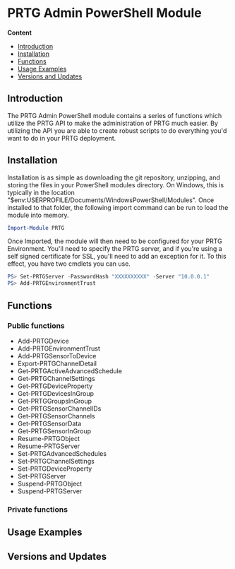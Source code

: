 # PRTG Admin PowerShell Module

**Content**

* [Introduction](#intro)
* [Installation](#install)
* [Functions](#functions)
* [Usage Examples](#usage)
* [Versions and Updates](#version)

## <a name=intro>Introduction</a>

The PRTG Admin PowerShell module contains a series of functions which utilize the PRTG API to make the administration of PRTG much easier.  By utilizing the API you are able to create robust scripts to do everything you'd want to do in your PRTG deployment.

## <a name=install>Installation</a>

Installation is as simple as downloading the git repository, unzipping, and storing the files in your PowerShell modules directory.  On Windows, this is typically in the location "$env:USERPROFILE/Documents/WindowsPowerShell/Modules".  Once installed to that folder, the following import command can be run to load the module into memory.

```PowerShell
Import-Module PRTG
```

Once Imported, the module will then need to be configured for your PRTG Environment.  You'll need to specify the PRTG server, and if you're using a self signed certificate for SSL, you'll need to add an exception for it.  To this effect, you have two cmdlets you can use.

```PowerShell
PS> Set-PRTGServer -PasswordHash "XXXXXXXXXX" -Server "10.0.0.1"
PS> Add-PRTGEnvironmentTrust
```

## <a name="functions">Functions</a>

### Public functions

* Add-PRTGDevice
* Add-PRTGEnvironmentTrust
* Add-PRTGSensorToDevice
* Export-PRTGChannelDetail
* Get-PRTGActiveAdvancedSchedule
* Get-PRTGChannelSettings
* Get-PRTGDeviceProperty
* Get-PRTGDevicesInGroup
* Get-PRTGGroupsInGroup
* Get-PRTGSensorChannelIDs
* Get-PRTGSensorChannels
* Get-PRTGSensorData
* Get-PRTGSensorInGroup
* Resume-PRTGObject
* Resume-PRTGServer
* Set-PRTGAdvancedSchedules
* Set-PRTGChannelSettings
* Set-PRTGDeviceProperty
* Set-PRTGServer
* Suspend-PRTGObject
* Suspend-PRTGServer 

### Private functions


## <a name=usage>Usage Examples</a>


## <a name=version>Versions and Updates</a>
